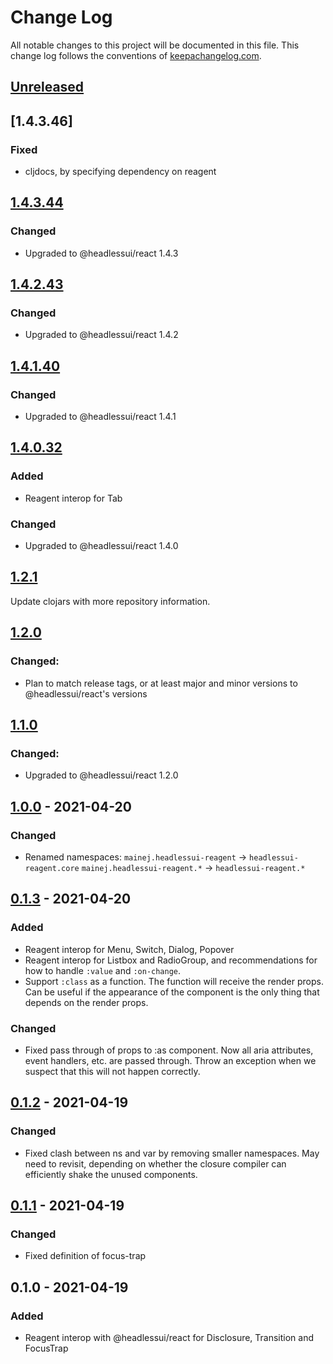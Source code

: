 # Change Log
All notable changes to this project will be documented in this file. This
change log follows the conventions of
[keepachangelog.com](http://keepachangelog.com/).

## [Unreleased]

## [1.4.3.46]
### Fixed
- cljdocs, by specifying dependency on reagent

## [1.4.3.44]
### Changed
- Upgraded to @headlessui/react 1.4.3

## [1.4.2.43]
### Changed
- Upgraded to @headlessui/react 1.4.2

## [1.4.1.40]
### Changed
- Upgraded to @headlessui/react 1.4.1

## [1.4.0.32]
### Added
- Reagent interop for Tab

### Changed
- Upgraded to @headlessui/react 1.4.0

## [1.2.1]
Update clojars with more repository information.

## [1.2.0]
### Changed:
- Plan to match release tags, or at least major and minor versions to
  @headlessui/react's versions

## [1.1.0]
### Changed:
- Upgraded to @headlessui/react 1.2.0

## [1.0.0] - 2021-04-20
### Changed
- Renamed namespaces:
  `mainej.headlessui-reagent` -> `headlessui-reagent.core`
  `mainej.headlessui-reagent.*` -> `headlessui-reagent.*`

## [0.1.3] - 2021-04-20
### Added
- Reagent interop for Menu, Switch, Dialog, Popover
- Reagent interop for Listbox and RadioGroup, and recommendations for how to
  handle `:value` and `:on-change`.
- Support `:class` as a function. The function will receive the render props.
  Can be useful if the appearance of the component is the only thing that
  depends on the render props.

### Changed
- Fixed pass through of props to :as component. Now all aria attributes, event
  handlers, etc. are passed through. Throw an exception when we suspect that
  this will not happen correctly.

## [0.1.2] - 2021-04-19
### Changed
- Fixed clash between ns and var by removing smaller namespaces. May need to
  revisit, depending on whether the closure compiler can efficiently shake the
  unused components.

## [0.1.1] - 2021-04-19
### Changed
- Fixed definition of focus-trap

## 0.1.0 - 2021-04-19
### Added
- Reagent interop with @headlessui/react for Disclosure, Transition and FocusTrap

[Unreleased]: https://github.com/mainej/headlessui-reagent/compare/v1.4.3.44...main
[1.4.3.44]: https://github.com/mainej/headlessui-reagent/compare/v1.4.3.44...v1.4.3.46
[1.4.3.44]: https://github.com/mainej/headlessui-reagent/compare/v1.4.2.43...v1.4.3.44
[1.4.2.43]: https://github.com/mainej/headlessui-reagent/compare/v1.4.1.40...1.4.2.43
[1.4.1.40]: https://github.com/mainej/headlessui-reagent/compare/v1.4.0.32...v1.4.1.40
[1.4.0.32]: https://github.com/mainej/headlessui-reagent/compare/v1.2.1...v1.4.0.32
[1.2.1]: https://github.com/mainej/headlessui-reagent/compare/v1.2.0...v1.2.1
[1.2.0]: https://github.com/mainej/headlessui-reagent/compare/v1.1.0...v1.2.0
[1.1.0]: https://github.com/mainej/headlessui-reagent/compare/v1.0.0...v1.1.0
[1.0.0]: https://github.com/mainej/headlessui-reagent/compare/v0.1.3...v1.0.0
[0.1.3]: https://github.com/mainej/headlessui-reagent/compare/v0.1.2...v0.1.3
[0.1.2]: https://github.com/mainej/headlessui-reagent/compare/v0.1.1...v0.1.2
[0.1.1]: https://github.com/mainej/headlessui-reagent/compare/v0.1.0...v0.1.1
